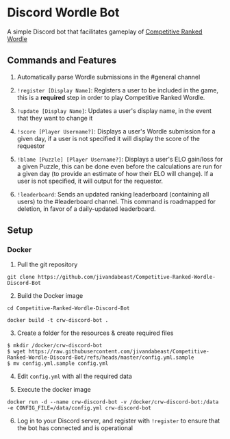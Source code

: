 # Discord Wordle Bot

A simple Discord bot that facilitates gameplay of [Competitive Ranked Wordle](https://github.com/jivandabeast/Competitive-Ranked-Wordle/tree/master)

## Commands and Features

1. Automatically parse Wordle submissions in the #general channel

2. `!register [Display Name]`: Registers a user to be included in the game, this is a **required** step in order to play Competitive Ranked Wordle.

3. `!update [Display Name]`: Updates a user's display name, in the event that they want to change it

4. `!score [Player Username?]`: Displays a user's Wordle submission for a given day, if a user is not specified it will display the score of the requestor

5. `!blame [Puzzle] [Player Username?]`: Displays a user's ELO gain/loss for a given Puzzle, this can be done even before the calculations are run for a given day (to provide an estimate of how their ELO will change). If a user is not specified, it will output for the requestor.

6. `!leaderboard`: Sends an updated ranking leaderboard (containing all users) to the #leaderboard channel. This command is roadmapped for deletion, in favor of a daily-updated leaderboard.

## Setup

### Docker

1. Pull the git repository

`git clone https://github.com/jivandabeast/Competitive-Ranked-Wordle-Discord-Bot`

2. Build the Docker image

`cd Competitive-Ranked-Wordle-Discord-Bot`

`docker build -t crw-discord-bot .`

3. Create a folder for the resources & create required files

```
$ mkdir /docker/crw-discord-bot
$ wget https://raw.githubusercontent.com/jivandabeast/Competitive-Ranked-Wordle-Discord-Bot/refs/heads/master/config.yml.sample
$ mv config.yml.sample config.yml
```

4. Edit `config.yml` with all the required data

5. Execute the docker image

`docker run -d --name crw-discord-bot -v /docker/crw-discord-bot:/data -e CONFIG_FILE=/data/config.yml crw-discord-bot`

6. Log in to your Discord server, and register with `!register` to ensure that the bot has connected and is operational
